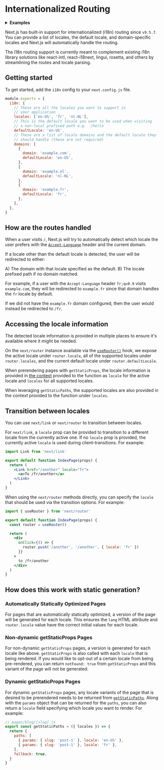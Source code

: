 # Internationalized Routing

<details>
  <summary><b>Examples</b></summary>
  <ul>
    <li><a href="https://github.com/vercel/next.js/tree/canary/examples/i18n-routing">i18n routing</a></li>
  </ul>
</details>

Next.js has built-in support for internationalized (i18n) routing since `v9.5.7`. You can provide a list of locales, the default locale, and domain-specific locales and Next.js will automatically handle the routing.

The i18n routing support is currently meant to complement existing i18n library solutions like react-intl, react-i18next, lingui, rosetta, and others by streamlining the routes and locale parsing.

## Getting started

To get started, add the `i18n` config to your `next.config.js` file.

```js
module.exports = {
  i18n: {
    // These are all the locales you want to support in
    // your application
    locales: ['en-US', 'fr', 'nl-NL'],
    // This is the default locale you want to be used when visiting
    // a non-local prefixed path e.g. `/hello`
    defaultLocale: 'en-US',
    // These are a list of locale domains and the default locale they
    // should handle (these are not required)
    domains: [
      {
        domain: 'example.com',
        defaultLocale: 'en-US',
      },
      {
        domain: 'example.nl',
        defaultLocale: 'nl-NL',
      },
      {
        domain: 'example.fr',
        defaultLocale: 'fr',
      },
    ],
  },
}
```

## How are the routes handled

When a user visits `/`, Next.js will try to automatically detect which locale the user prefers with the [`Accept-Language`](https://developer.mozilla.org/en-US/docs/Web/HTTP/Headers/Accept-Language) header and the current domain.

If a locale other than the default locale is detected, the user will be redirected to either:

A) The domain with that locale specified as the default.
B) The locale prefixed path if no domain matched.

For example, if a user with the `Accept-Language` header `fr;q=0.9` visits `example.com`, they will be redirected to `example.fr` since that domain handles the `fr` locale by default.

If we did not have the `example.fr` domain configured, then the user would instead be redirected to `/fr`.

## Accessing the locale information

The detected locale information is provided in multiple places to ensure it's available where it might be needed.

On the `next/router` instance available via the [`useRouter()`](https://nextjs.org/docs/api-reference/next/router#userouter) hook, we expose the active locale under `router.locale`, all of the supported locales under `router.locales`, and the current default locale under `router.defaultLocale`.

When prerendering pages with `getStaticProps`, the locale information is provided in [the context](https://nextjs.org/docs/basic-features/data-fetching#getstaticprops-static-generation) provided to the function as `locale` for the active locale and `locales` for all supported locales.

When leveraging `getStaticPaths`, the supported locales are also provided in the context provided to the function under `locales`.

## Transition between locales

You can use `next/link` or `next/router` to transition between locales.

For `next/link`, a `locale` prop can be provided to transition to a different locale from the currently active one. If no `locale` prop is provided, the currently active `locale` is used during client-transitions. For example:

```jsx
import Link from 'next/link'

export default function IndexPage(props) {
  return (
    <Link href="/another" locale="fr">
      <a>To /fr/another</a>
    </Link>
  )
}
```

When using the `next/router` methods directly, you can specify the `locale` that should be used via the transition options. For example:

```jsx
import { useRouter } from 'next/router'

export default function IndexPage(props) {
  const router = useRouter()

  return (
    <div
      onClick={() => {
        router.push('/another', '/another', { locale: 'fr' })
      }}
    >
      to /fr/another
    </div>
  )
}
```

## How does this work with static generation?

### Automatically Statically Optimized Pages

For pages that are automatically statically optimized, a version of the page will be generated for each locale. This ensures the `lang` HTML attribute and `router.locale` value have the correct initial values for each locale.

### Non-dynamic getStaticProps Pages

For non-dynamic `getStaticProps` pages, a version is generated for each locale like above. `getStaticProps` is also called with each `locale` that is being rendered. If you would like to opt-out of a certain locale from being pre-rendered, you can return `notFound: true` from `getStaticProps` and this variant of the page will not be generated.

### Dynamic getStaticProps Pages

For dynamic `getStaticProps` pages, any locale variants of the page that is desired to be prerendered needs to be returned from [`getStaticPaths`](/docs/basic-features/data-fetching#getstaticpaths-static-generation). Along with the `params` object that can be returned for the `paths`, you can also return a `locale` field specifying which locale you want to render. For example:

```js
// pages/blog/[slug].js
export const getStaticPaths = ({ locales }) => {
  return {
    paths: [
      { params: { slug: 'post-1' }, locale: 'en-US' },
      { params: { slug: 'post-1' }, locale: 'fr' },
    ],
    fallback: true,
  }
}
```
